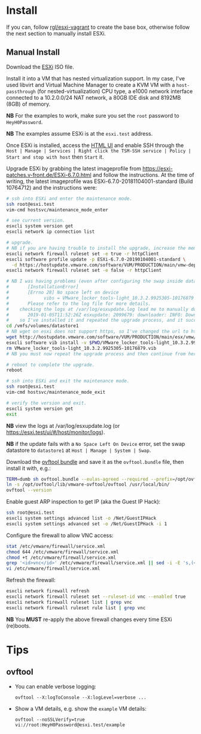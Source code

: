 # Install

If you can, follow [rgl/esxi-vagrant](https://github.com/rgl/esxi-vagrant)
to create the base box, otherwise follow the next section to manually
install ESXi.

## Manual Install

Download the [ESXi](https://www.vmware.com/go/get-free-esxi) ISO file.

Install it into a VM that has nested virtualization support. In my case, I've used libvirt and Virtual Machine Manager to create a KVM VM with a `host-passthrough` (for nested-virtualization) CPU type, a e1000 network interface connected to a 10.2.0.0/24 NAT network, a 80GB IDE disk and 8192MB (8GB) of memory.

**NB** For the examples to work, make sure you set the `root` password to `HeyH0Password`.

**NB** The examples assume ESXi is at the `esxi.test` address.

Once ESXi is installed, access the [HTML UI](https://esxi.test) and enable SSH through the `Host | Manage | Services | Right click the TSM-SSH service | Policy | Start and stop with host` then `Start` it.

Upgrade ESXi by grabbing the latest imageprofile from https://esxi-patches.v-front.de/ESXi-6.7.0.html and follow the instructions. At the time of writing, the latest imageprofile was ESXi-6.7.0-20181104001-standard (Build 10764712) and the instructions were:

```bash
# ssh into ESXi and enter the maintenance mode.
ssh root@esxi.test
vim-cmd hostsvc/maintenance_mode_enter

# see current version.
esxcli system version get
esxcli network ip connection list

# upgrade.
# NB if you are having trouble to install the upgrade, increase the memory of the VM.
esxcli network firewall ruleset set -e true -r httpClient
esxcli software profile update -p ESXi-6.7.0-20190104001-standard \
  -d https://hostupdate.vmware.com/software/VUM/PRODUCTION/main/vmw-depot-index.xml
esxcli network firewall ruleset set -e false -r httpClient

# NB I was having problems (even after configuring the swap inside datastore1):
#       [InstallationError]
#       [Errno 28] No space left on device
#             vibs = VMware_locker_tools-light_10.3.2.9925305-10176879
#       Please refer to the log file for more details.
#    checking the logs at /var/log/esxupdate.log lead me to manually download and install this vib:
#       2019-01-05T11:52:26Z esxupdate: 2099679: downloader: INFO: Downloading https://hostupdate.vmware.com/software/VUM/PRODUCTION/main/esx/vmw/vib20/tools-light/VMware_locker_tools-light_10.3.2.9925305-10176879.vib to /tmp/vibdownload/VMware_locker_tools-light_10.3.2.9925305-10176879.vib
#    so I've installed it and repeated the upgrade process, and it succeeded.
cd /vmfs/volumes/datastore1
# NB wget on esxi does not support https, so I've changed the url to http.
wget http://hostupdate.vmware.com/software/VUM/PRODUCTION/main/esx/vmw/vib20/tools-light/VMware_locker_tools-light_10.3.2.9925305-10176879.vib
esxcli software vib install -v $PWD/VMware_locker_tools-light_10.3.2.9925305-10176879.vib
rm VMware_locker_tools-light_10.3.2.9925305-10176879.vib
# NB you must now repeat the upgrade process and then continue from here.

# reboot to complete the upgrade.
reboot

# ssh into ESXi and exit the maintenance mode.
ssh root@esxi.test
vim-cmd hostsvc/maintenance_mode_exit

# verify the version and exit.
esxcli system version get
exit
```

**NB** view the logs at /var/log/esxupdate.log (or https://esxi.test/ui/#/host/monitor/logs).

**NB** if the update fails with a `No Space Left On Device` error, set the swap datastore to `datastore1` at `Host | Manage | System | Swap`.

Download the [ovftool bundle](https://code.vmware.com/tool/ovf) and save it as the `ovftool.bundle` file, then install it with, e.g.:

```bash
TERM=dumb sh ovftool.bundle --eulas-agreed --required --prefix=/opt/ovftool
ln -s /opt/ovftool/lib/vmware-ovftool/ovftool /usr/local/bin/
ovftool --version
```

Enable guest ARP inspection to get IP (aka the Guest IP Hack):

```bash
ssh root@esxi.test
esxcli system settings advanced list -o /Net/GuestIPHack
esxcli system settings advanced set -o /Net/GuestIPHack -i 1
```

Configure the firewall to allow VNC access:

```bash
stat /etc/vmware/firewall/service.xml
chmod 644 /etc/vmware/firewall/service.xml
chmod +t /etc/vmware/firewall/service.xml
grep '<id>vnc</id>' /etc/vmware/firewall/service.xml || sed -i -E 's,(</ConfigRoot>),<service id="1000"><id>vnc</id><rule id="0000"><direction>inbound</direction><protocol>tcp</protocol><porttype>dst</porttype><port><begin>5900</begin><end>6000</end></port></rule></service>\n\1,' /etc/vmware/firewall/service.xml
vi /etc/vmware/firewall/service.xml
```

Refresh the firewall:

```bash
esxcli network firewall refresh
esxcli network firewall ruleset set --ruleset-id vnc --enabled true
esxcli network firewall ruleset list | grep vnc
esxcli network firewall ruleset rule list | grep vnc
```

**NB** You **MUST** re-apply the above firewall changes every time ESXi (re)boots.


# Tips

## ovftool

* You can enable verbose logging:

    ```
    ovftool --X:logToConsole --X:logLevel=verbose ...
    ```

* Show a VM details, e.g. show the `example` VM details:

    ```
    ovftool --noSSLVerify=true vi://root:HeyH0Password@esxi.test/example
    ```
